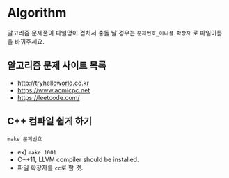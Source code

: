 # Algorithm
알고리즘 문제풀이
파일명이 겹처서 충돌 날 경우는 `문제번호_이니셜.확장자` 로 파일이름을 바꿔주세요.

## 알고리즘 문제 사이트 목록
- http://tryhelloworld.co.kr
- https://www.acmicpc.net
- https://leetcode.com/

## C++ 컴파일 쉽게 하기
`make 문제번호`
- ex) `make 1001`
- C++11, LLVM compiler should be installed.
- 파일 확장자를 `cc`로 할 것.
